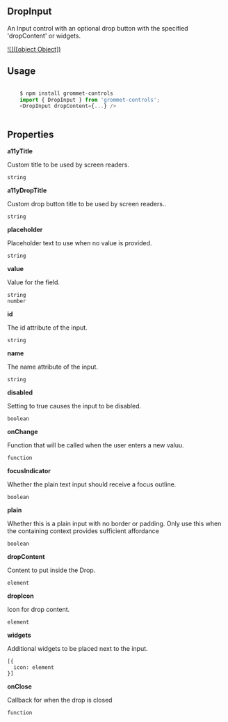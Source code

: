 ## DropInput
An Input control with an optional drop button with the specified 'dropContent' or widgets.

[![]([object Object])](https://github.com/atanasster/grommet-nextjs)
## Usage

```javascript

    $ npm install grommet-controls 
    import { DropInput } from 'grommet-controls';
    <DropInput dropContent={...} />
    
```

## Properties

**a11yTitle**

Custom title to be used by screen readers.

```
string
```

**a11yDropTitle**

Custom drop button title to be used by screen readers..

```
string
```

**placeholder**

Placeholder text to use when no value is provided.

```
string
```

**value**

Value for the field.

```
string
number
```

**id**

The id attribute of the input.

```
string
```

**name**

The name attribute of the input.

```
string
```

**disabled**

Setting to true causes the input to be disabled.

```
boolean
```

**onChange**

Function that will be called when the user enters a new valuu.

```
function
```

**focusIndicator**

Whether the plain text input should receive a focus outline.

```
boolean
```

**plain**

Whether this is a plain input with no border or padding.
Only use this when the containing context provides sufficient affordance

```
boolean
```

**dropContent**

Content to put inside the Drop.

```
element
```

**dropIcon**

Icon for drop content.

```
element
```

**widgets**

Additional widgets to be placed next to the input.

```
[{
  icon: element
}]
```

**onClose**

Callback for when the drop is closed

```
function
```
  
